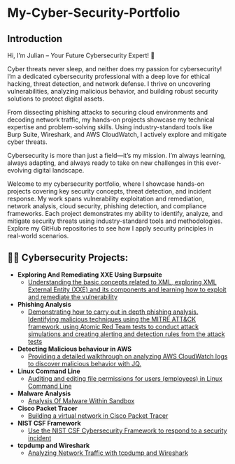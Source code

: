 # My-Cyber-Security-Portfolio

<h2>Introduction</h2> 

Hi, I’m Julian – Your Future Cybersecurity Expert! 🚀

Cyber threats never sleep, and neither does my passion for cybersecurity! I’m a dedicated cybersecurity professional with a deep love for ethical hacking, threat detection, and network defense. I thrive on uncovering vulnerabilities, analyzing malicious behavior, and building robust security solutions to protect digital assets.

From dissecting phishing attacks to securing cloud environments and decoding network traffic, my hands-on projects showcase my technical expertise and problem-solving skills. Using industry-standard tools like Burp Suite, Wireshark, and AWS CloudWatch, I actively explore and mitigate cyber threats.

Cybersecurity is more than just a field—it’s my mission. I’m always learning, always adapting, and always ready to take on new challenges in this ever-evolving digital landscape.

Welcome to my cybersecurity portfolio, where I showcase hands-on projects covering key security concepts, threat detection, and incident response. My work spans vulnerability exploitation and remediation, network analysis, cloud security, phishing detection, and compliance frameworks.  Each project demonstrates my ability to identify, analyze, and mitigate security threats using industry-standard tools and methodologies. Explore my GitHub repositories to see how I apply security principles in real-world scenarios.

<h2>👨‍💻 Cybersecurity Projects:</h2>

- <b>Exploring And Remediating XXE Using Burpsuite</b>
  - [Understanding the basic concepts related to XML, exploring XML External Entity (XXE) and its components and learning how to exploit and remediate the vulnerability](https://github.com/julianhubgit/Exploring-And-Remediating-XXE-Using-Burpsuite)
- <b>Phishing Analysis</b>
  - [Demonstrating how to carry out in depth phishing analysis. Identifying malicious techniques using the MITRE ATT&CK framework, using Atomic Red Team tests to conduct attack simulations and creating alerting and detection rules from the attack tests](https://github.com/julianhubgit/PhishingAnalysis)
- <b>Detecting Malicious behaviour in AWS</b>
  - [Providing a detailed walkthrough on analyzing AWS CloudWatch logs to discover malicious behavior with JQ.](https://github.com/julianhubgit/Detecting-Malicious-behaviour-in-AWS)
- <b>Linux Command Line</b>
  - [Auditing and editing file permissions for users (employees) in Linux Command Line](https://github.com/julianhubgit/LinuxFilePermissions)
- <b>Malware Analysis</b>
  - [Analysis Of Malware Within Sandbox](https://github.com/julianhubgit/Analysis-Of-Malware-Within-Sandbox)
- <b>Cisco Packet Tracer</b>
  - [Building a virtual network in Cisco Packet Tracer](https://github.com/julianhubgit/CiscoPacketTracerNetwork) 
- <b>NIST CSF Framework</b>
  - [Use the NIST CSF Cybersecurity Framework to respond to a security incident](https://github.com/julianhubgit/NISTCSFapplied)
- <b>tcpdump and Wireshark</b>
  - [Analyzing Network Traffic with tcpdump and Wireshark](https://github.com/julianhubgit/UsingTCPdumpWireshark)
 

